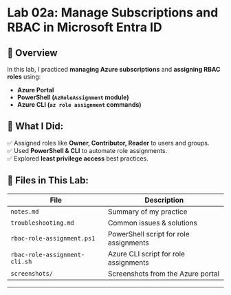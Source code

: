 # Lab 02a: Manage Subscriptions and RBAC in Microsoft Entra ID

## 📌 Overview
In this lab, I practiced **managing Azure subscriptions** and **assigning RBAC roles** using:
- **Azure Portal**
- **PowerShell (`AzRoleAssignment` module)**
- **Azure CLI (`az role assignment` commands)**

## 🚀 What I Did:
✅ Assigned roles like **Owner, Contributor, Reader** to users and groups.  
✅ Used **PowerShell & CLI** to automate role assignments.  
✅ Explored **least privilege access** best practices.  

## 📂 Files in This Lab:
| File | Description |
|------|------------|
| `notes.md` | Summary of my practice |
| `troubleshooting.md` | Common issues & solutions |
| `rbac-role-assignment.ps1` | PowerShell script for role assignments |
| `rbac-role-assignment-cli.sh` | Azure CLI script for role assignments |
| `screenshots/` | Screenshots from the Azure portal |

---

